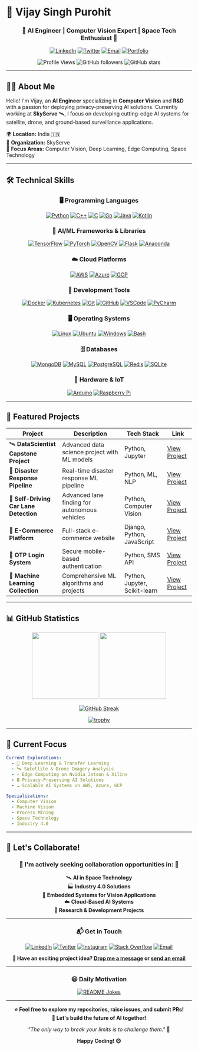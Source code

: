 # 🚀 Vijay Singh Purohit

<div align="center">

### 🌟 **AI Engineer | Computer Vision Expert | Space Tech Enthusiast** 🌟

[![LinkedIn](https://img.shields.io/badge/LinkedIn-0077B5?style=for-the-badge&logo=linkedin&logoColor=white)](https://www.linkedin.com/in/vijay-singh-purohit)
[![Twitter](https://img.shields.io/badge/Twitter-1DA1F2?style=for-the-badge&logo=twitter&logoColor=white)](https://twitter.com/vijaypurohit322)
[![Email](https://img.shields.io/badge/Email-D14836?style=for-the-badge&logo=gmail&logoColor=white)](mailto:vijaypurohit322@gmail.com)
[![Portfolio](https://img.shields.io/badge/Portfolio-FF5722?style=for-the-badge&logo=todoist&logoColor=white)](https://github.com/vijay-singh-purohit)

![Profile Views](https://komarev.com/ghpvc/?username=vijaypurohit322&color=brightgreen&style=for-the-badge)
![GitHub followers](https://img.shields.io/github/followers/vijaypurohit322?style=for-the-badge&color=blue)
![GitHub stars](https://img.shields.io/github/stars/vijaypurohit322?style=for-the-badge&color=yellow)

</div>

---

## 👨‍💻 About Me

Hello! I'm Vijay, an **AI Engineer** specializing in **Computer Vision** and **R&D** with a passion for deploying privacy-preserving AI solutions. Currently working at **SkyServe** 🛰️, I focus on developing cutting-edge AI systems for satellite, drone, and ground-based surveillance applications.

🌍 **Location:** India 🇮🇳  
🏢 **Organization:** SkyServe  
💼 **Focus Areas:** Computer Vision, Deep Learning, Edge Computing, Space Technology

---

## 🛠️ Technical Skills

<div align="center">

### 🖥️ **Programming Languages**
[![Python](https://skillicons.dev/icons?i=python)](https://skillicons.dev)
[![C++](https://skillicons.dev/icons?i=cpp)](https://skillicons.dev)
[![C](https://skillicons.dev/icons?i=c)](https://skillicons.dev)
[![Go](https://skillicons.dev/icons?i=go)](https://skillicons.dev)
[![Java](https://skillicons.dev/icons?i=java)](https://skillicons.dev)
[![Kotlin](https://skillicons.dev/icons?i=kotlin)](https://skillicons.dev)

### 🤖 **AI/ML Frameworks & Libraries**
[![TensorFlow](https://skillicons.dev/icons?i=tensorflow)](https://skillicons.dev)
[![PyTorch](https://skillicons.dev/icons?i=pytorch)](https://skillicons.dev)
[![OpenCV](https://skillicons.dev/icons?i=opencv)](https://skillicons.dev)
[![Flask](https://skillicons.dev/icons?i=flask)](https://skillicons.dev)
[![Anaconda](https://skillicons.dev/icons?i=anaconda)](https://skillicons.dev)

### ☁️ **Cloud Platforms**
[![AWS](https://skillicons.dev/icons?i=aws)](https://skillicons.dev)
[![Azure](https://skillicons.dev/icons?i=azure)](https://skillicons.dev)
[![GCP](https://skillicons.dev/icons?i=gcp)](https://skillicons.dev)

### 🔧 **Development Tools**
[![Docker](https://skillicons.dev/icons?i=docker)](https://skillicons.dev)
[![Kubernetes](https://skillicons.dev/icons?i=kubernetes)](https://skillicons.dev)
[![Git](https://skillicons.dev/icons?i=git)](https://skillicons.dev)
[![GitHub](https://skillicons.dev/icons?i=github)](https://skillicons.dev)
[![VSCode](https://skillicons.dev/icons?i=vscode)](https://skillicons.dev)
[![PyCharm](https://skillicons.dev/icons?i=pycharm)](https://skillicons.dev)

### 🖥️ **Operating Systems**
[![Linux](https://skillicons.dev/icons?i=linux)](https://skillicons.dev)
[![Ubuntu](https://skillicons.dev/icons?i=ubuntu)](https://skillicons.dev)
[![Windows](https://skillicons.dev/icons?i=windows)](https://skillicons.dev)
[![Bash](https://skillicons.dev/icons?i=bash)](https://skillicons.dev)

### 🗄️ **Databases**
[![MongoDB](https://skillicons.dev/icons?i=mongodb)](https://skillicons.dev)
[![MySQL](https://skillicons.dev/icons?i=mysql)](https://skillicons.dev)
[![PostgreSQL](https://skillicons.dev/icons?i=postgres)](https://skillicons.dev)
[![Redis](https://skillicons.dev/icons?i=redis)](https://skillicons.dev)
[![SQLite](https://skillicons.dev/icons?i=sqlite)](https://skillicons.dev)

### 🔌 **Hardware & IoT**
[![Arduino](https://skillicons.dev/icons?i=arduino)](https://skillicons.dev)
[![Raspberry Pi](https://skillicons.dev/icons?i=raspberrypi)](https://skillicons.dev)

</div>

---

## 🚀 Featured Projects

<div align="center">

| Project | Description | Tech Stack | Link |
|---------|-------------|------------|------|
| 🛰️ **DataScientist Capstone Project** | Advanced data science project with ML models | Python, Jupyter | [View Project](https://github.com/vijaypurohit322/DataScientist-Capstone-Project) |
| 🚨 **Disaster Response Pipeline** | Real-time disaster response ML pipeline | Python, ML, NLP | [View Project](https://github.com/vijaypurohit322/DataScientist-Disater-Response-Pipeline) |
| 🚗 **Self-Driving Car Lane Detection** | Advanced lane finding for autonomous vehicles | Python, Computer Vision | [View Project](https://github.com/vijaypurohit322/SelfDrivingCar-Advance-Lane_finding-Project) |
| 🛒 **E-Commerce Platform** | Full-stack e-commerce website | Django, Python, JavaScript | [View Project](https://github.com/vijaypurohit322/E-Commerce-website-using-Django_and_Python) |
| 🔐 **OTP Login System** | Secure mobile-based authentication | Python, SMS API | [View Project](https://github.com/vijaypurohit322/Build-OTP-based-login-system) |
| 🤖 **Machine Learning Collection** | Comprehensive ML algorithms and projects | Python, Jupyter, Scikit-learn | [View Project](https://github.com/vijaypurohit322/Machine-Learning) |

</div>

---

## 📊 GitHub Statistics

<div align="center">

<img height="180em" src="https://github-readme-stats.vercel.app/api?username=vijaypurohit322&show_icons=true&theme=tokyonight&include_all_commits=true&count_private=true"/>
<img height="180em" src="https://github-readme-stats.vercel.app/api/top-langs/?username=vijaypurohit322&layout=compact&theme=tokyonight&langs_count=8"/>

</div>

<div align="center">

[![GitHub Streak](https://github-readme-streak-stats.herokuapp.com/?user=vijaypurohit322&theme=tokyonight)](https://git.io/streak-stats)

[![trophy](https://github-profile-trophy.vercel.app/?username=vijaypurohit322&theme=tokyonight&no-frame=false&no-bg=false&margin-w=4&row=2&column=4)](https://github.com/ryo-ma/github-profile-trophy)

</div>

---

## 🎯 Current Focus

```yaml
Current Explorations:
  - 🧠 Deep Learning & Transfer Learning
  - 🛰️ Satellite & Drone Imagery Analysis  
  - ⚡ Edge Computing on Nvidia Jetson & Xilinx
  - 🔒 Privacy-Preserving AI Solutions
  - ☁️ Scalable AI Systems on AWS, Azure, GCP

Specializations:
  - Computer Vision
  - Machine Vision
  - Process Mining
  - Space Technology
  - Industry 4.0
```

---

## 🤝 Let's Collaborate!

<div align="center">

### 🌟 **I'm actively seeking collaboration opportunities in:** 🌟

🛰️ **AI in Space Technology**  
🏭 **Industry 4.0 Solutions**  
📱 **Embedded Systems for Vision Applications**  
☁️ **Cloud-Based AI Systems**  
🔬 **Research & Development Projects**

---

### 📬 **Get in Touch**

[![LinkedIn](https://img.shields.io/badge/-LinkedIn-0077B5?style=for-the-badge&logo=linkedin&logoColor=white)](https://www.linkedin.com/in/vijay-singh-purohit)
[![Twitter](https://img.shields.io/badge/-Twitter-1DA1F2?style=for-the-badge&logo=twitter&logoColor=white)](https://twitter.com/vijaypurohit322)
[![Instagram](https://img.shields.io/badge/-Instagram-E4405F?style=for-the-badge&logo=instagram&logoColor=white)](https://www.instagram.com/vijay_singh_purohit)
[![Stack Overflow](https://img.shields.io/badge/-Stack%20Overflow-FE7A16?style=for-the-badge&logo=stack-overflow&logoColor=white)](https://stackoverflow.com/users/10303249/vijay-singh-purohit)
[![Email](https://img.shields.io/badge/-Email-D14836?style=for-the-badge&logo=gmail&logoColor=white)](mailto:vijaypurohit322@gmail.com)

**💌 Have an exciting project idea? [Drop me a message](https://github.com/vijaypurohit322/vijaypurohit322/issues/new) or [send an email](mailto:vijaypurohit322@gmail.com)**

</div>

---

<div align="center">

### 😄 Daily Motivation

[![README Jokes](https://readme-jokes.vercel.app/api?hideBorder&theme=tokyonight)](https://github.com/ABSphreak/readme-jokes)

---

**⭐ Feel free to explore my repositories, raise issues, and submit PRs!**  
**🚀 Let's build the future of AI together!**

*"The only way to break your limits is to challenge them."* 🎯

**Happy Coding! 😊**

</div>
